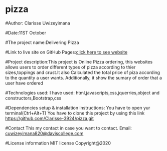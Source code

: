 # pizza
#Author: Clarisse Uwizeyimana

#Date:11ST October

#The project name:Delivering Pizza

#Link to live site on GitHub Pages:[click here to see website]( https://clarisse-3924.github.io/pizza/)

#Project description:This project is Online Pizza ordering, this websites allows users to order different types of pizza according to thier sizes,toppings and crust.It also Calculated the total price of piza according to the quantity a user wants. Additionally, it show the sumary of order that a user have ordered

#Technologies used: I have used: html,javascripts,css,jquerries,object and constructors,Bootstrap,css

#Dependencies setup & installation instructions: You have to open yur terminal(Ctrl+Alt+T) You have to clone this project by using this link https://github.com/Clarisse-3924/pizza.git

#Contact This my contact in case you want to contact. Email: cuwizeyimana820@daviscollege.com

#License information MIT license Copyright@2020
